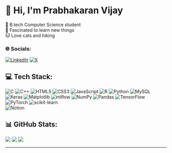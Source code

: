 # 👋 Hi, I'm Prabhakaran Vijay
🔭 B.tech Computer Science student<br>💬 Fascinated to learn new things<br>🐱 Love cats and hiking


### 🌐 Socials:
[![LinkedIn](https://img.shields.io/badge/LinkedIn-%230077B5.svg?logo=linkedin&logoColor=white)](https://linkedin.com/in/prabhakaran-vijay) [![X](https://img.shields.io/badge/X-black.svg?logo=X&logoColor=white)](https://x.com/Prabha_vijay17) 

## 💻 Tech Stack:
![C](https://img.shields.io/badge/c-%2300599C.svg?style=for-the-badge&logo=c&logoColor=white) ![C++](https://img.shields.io/badge/c++-%2300599C.svg?style=for-the-badge&logo=c%2B%2B&logoColor=white) ![HTML5](https://img.shields.io/badge/html5-%23E34F26.svg?style=for-the-badge&logo=html5&logoColor=white) ![CSS3](https://img.shields.io/badge/css3-%231572B6.svg?style=for-the-badge&logo=css3&logoColor=white) ![JavaScript](https://img.shields.io/badge/javascript-%23323330.svg?style=for-the-badge&logo=javascript&logoColor=%23F7DF1E) ![R](https://img.shields.io/badge/r-%23276DC3.svg?style=for-the-badge&logo=r&logoColor=white) ![Python](https://img.shields.io/badge/python-3670A0?style=for-the-badge&logo=python&logoColor=ffdd54) ![MySQL](https://img.shields.io/badge/mysql-4479A1.svg?style=for-the-badge&logo=mysql&logoColor=white) <br/>  ![Keras](https://img.shields.io/badge/Keras-%23D00000.svg?style=for-the-badge&logo=Keras&logoColor=white) ![Matplotlib](https://img.shields.io/badge/Matplotlib-%23ffffff.svg?style=for-the-badge&logo=Matplotlib&logoColor=black) ![mlflow](https://img.shields.io/badge/mlflow-%23d9ead3.svg?style=for-the-badge&logo=numpy&logoColor=blue) ![NumPy](https://img.shields.io/badge/numpy-%23013243.svg?style=for-the-badge&logo=numpy&logoColor=white) ![Pandas](https://img.shields.io/badge/pandas-%23150458.svg?style=for-the-badge&logo=pandas&logoColor=white) ![TensorFlow](https://img.shields.io/badge/TensorFlow-%23FF6F00.svg?style=for-the-badge&logo=TensorFlow&logoColor=white) ![PyTorch](https://img.shields.io/badge/PyTorch-%23EE4C2C.svg?style=for-the-badge&logo=PyTorch&logoColor=white) ![scikit-learn](https://img.shields.io/badge/scikit--learn-%23F7931E.svg?style=for-the-badge&logo=scikit-learn&logoColor=white) <br/> ![Notion](https://img.shields.io/badge/Notion-%23000000.svg?style=for-the-badge&logo=notion&logoColor=white)

## 📊 GitHub Stats:
![](https://github-readme-stats.vercel.app/api?username=PrabhakaranVijay&theme=radical&hide_border=true&include_all_commits=true&count_private=true)
![](https://github-readme-stats.vercel.app/api/top-langs/?username=PrabhakaranVijay&theme=radical&hide_border=true&include_all_commits=true&count_private=true&layout=compact)
![](https://github-readme-streak-stats.herokuapp.com/?user=PrabhakaranVijay&theme=radical&hide_border=true)<br/>

---

<!-- Proudly created with GPRM ( https://gprm.itsvg.in ) -->

<!---
PrabhakaranVijay/PrabhakaranVijay is a ✨ special ✨ repository because its `README.md` (this file) appears on your GitHub profile.
You can click the Preview link to take a look at your changes.

### ✍️ Quote
![](https://quotes-github-readme.vercel.app/api?type=horizontal&theme=radical)

### 🔝 Top Contributed Repo
![](https://github-contributor-stats.vercel.app/api?username=PrabhakaranVijay&limit=5&theme=radical&combine_all_yearly_contributions=true)


--->

<!---
![Anaconda](https://img.shields.io/badge/Anaconda-%2344A833.svg?style=for-the-badge&logo=anaconda&logoColor=white)
--->
